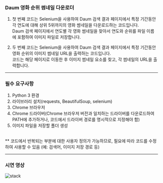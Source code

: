 
### Daum 영화 순위 썸네일 다운로더

1. 첫 번째 코드는 Selenium을 사용하여 Daum 검색 결과 페이지에서 특정 기간동안 각 연도에 대해 상위 5위까지의 영화 썸네일을 다운로드하는 코드입니다. <br> Daum 검색 페이지에서 연도별 각 영화 썸네일을 찾아서 연도와 순위를 파일 이름에 포함하여 이미지 파일로 저장합니다. 

2. 두 번째 코드는 Selenium을 사용하여 Daum 검색 결과 페이지에서 특정 기간동안 영화 순위의 이미지 썸네일 URL을 출력하는 코드입니다. <br>코드는 해당 페이지로 이동한 후 이미지 썸네일 요소를 찾고, 각 썸네일의 URL을 출력합니다.

---

<!-- [필수 요구사항]
Python 3 이상
Chrome 브라우저
Chrome 드라이버 -->

### 필수 요구사항

1. Python 3 환경
2. 라이브러리 설치(requests, BeautifulSoup, selenium)
3. Chrome 브라우저 
4. Chrome 드라이버(Chrome 브라우저 버전과 일치하는 드라이버를 다운로드하여 PATH에 추가하거나, 코드에서 드라이버 경로를 명시적으로 지정해야 함)
5. 이미지 파일을 저장할 폴더 생성
<br>
** 코드에서 반복되는 부분에 대한 사용자 정의가 가능하므로, 필요에 따라 코드를 수정하여 사용할 수 있음 (예: 검색어, 이미지 저장 경로 등)

---

### 시연 영상
![stack](https://github.com/jisoooo17/readme_img/blob/main/bbangkkeut_campaign/movie_crawling.gif)
